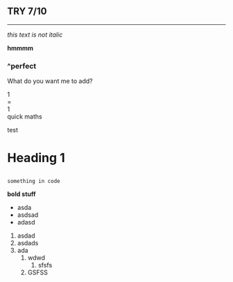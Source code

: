 ## TRY 7/10

---
*this text is not italic*

**hmmmm**

### ^perfect

<p>What do you want me to add?

 1<br>= <br> 1 <br> quick maths</p>

test

# Heading 1
## 
###
####


```something in code```


**bold stuff**




* asda
* asdsad
* adasd


1. asdad
2. asdads
3. ada
   1. wdwd
      1. sfsfs
   2. GSFSS

